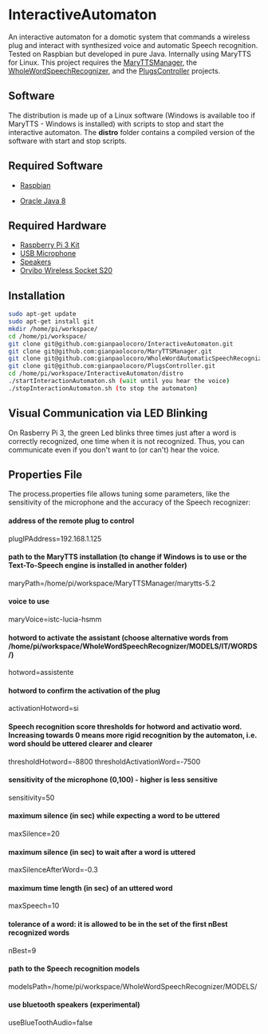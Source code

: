 # InteractiveAutomaton
An interactive automaton for a domotic system that commands a wireless plug and interact with synthesized voice and automatic Speech recognition. Tested on Raspbian but developed in pure Java. Internally using MaryTTS for Linux. This project requires the [MaryTTSManager](https://github.com/gianpaolocoro/MaryTTSManager), the [WholeWordSpeechRecognizer](https://github.com/gianpaolocoro/WholeWordAutomaticSpeechRecognizer), and the [PlugsController](https://github.com/gianpaolocoro/PlugsController) projects.

## Software
The distribution is made up of a Linux software (Windows is available too if MaryTTS - Windows is installed) with scripts to stop and start the interactive automaton. The **distro** folder contains a compiled version of the software with start and stop scripts.

## Required Software

- [Raspbian](https://downloads.raspberrypi.org/raspbian_latest)

- [Oracle Java 8](https://www.linuxbabe.com/desktop-linux/install-oracle-java-8-debian-jessie-raspbian-jessie-via-ppa)

## Required Hardware

- [Raspberry Pi 3 Kit](https://www.amazon.it/Raspberry-Official-Alimentatore-Ufficiale-Dissipatori/dp/B01D0JDM5W/ref=sr_1_2?s=pc&ie=UTF8&qid=1508703636&sr=1-2&keywords=raspberry+pi+3)
- [USB Microphone](https://www.amazon.it/gp/product/B01CQKCTSM/ref=oh_aui_detailpage_o05_s00?ie=UTF8&psc=1)
- [Speakers](https://www.amazon.it/gp/product/B00JRW0M32/ref=oh_aui_detailpage_o06_s00?ie=UTF8&psc=1)
- [Orvibo Wireless Socket S20](https://www.amazon.it/Socket-ORVIBO-controllo-remoto-Android/dp/B01ID0H7D6)

## Installation

```bash
sudo apt-get update
sudo apt-get install git
mkdir /home/pi/workspace/
cd /home/pi/workspace/
git clone git@github.com:gianpaolocoro/InteractiveAutomaton.git
git clone git@github.com:gianpaolocoro/MaryTTSManager.git
git clone git@github.com:gianpaolocoro/WholeWordAutomaticSpeechRecognizer.git
git clone git@github.com:gianpaolocoro/PlugsController.git
cd /home/pi/workspace/InteractiveAutomaton/distro
./startInteractionAutomaton.sh (wait until you hear the voice)
./stopInteractionAutomaton.sh (to stop the automaton)
```
## Visual Communication via LED Blinking

On Rasberry Pi 3, the green Led blinks three times just after a word is correctly recognized, one time when it is not recognized. Thus, you can communicate even if you don't want to (or can't) hear the voice.

## Properties File
The process.properties file allows tuning some parameters, like the sensitivity of the microphone and the accuracy of the Speech recognizer:

#### address of the remote plug to control
plugIPAddress=192.168.1.125
#### path to the MaryTTS installation (to change if Windows is to use or the Text-To-Speech engine is installed in another folder)
maryPath=/home/pi/workspace/MaryTTSManager/marytts-5.2
#### voice to use
maryVoice=istc-lucia-hsmm
#### hotword to activate the assistant (choose alternative words from /home/pi/workspace/WholeWordSpeechRecognizer/MODELS/IT/WORDS/)
hotword=assistente
#### hotword to confirm the activation of the plug
activationHotword=si
#### Speech recognition score thresholds for hotword and activatio word. Increasing towards 0 means more rigid recognition by the automaton, i.e. word should be uttered clearer and clearer
thresholdHotword=-8800
thresholdActivationWord=-7500
#### sensitivity of the microphone (0,100) - higher is less sensitive
sensitivity=50
#### maximum silence (in sec) while expecting a word to be uttered
maxSilence=20
#### maximum silence (in sec) to wait after a word is uttered
maxSilenceAfterWord=-0.3
#### maximum time length (in sec) of an uttered word
maxSpeech=10
#### tolerance of a word: it is allowed to be in the set of the first nBest recognized words
nBest=9
#### path to the Speech recognition models
modelsPath=/home/pi/workspace/WholeWordSpeechRecognizer/MODELS/
#### use bluetooth speakers (experimental)
useBlueToothAudio=false


